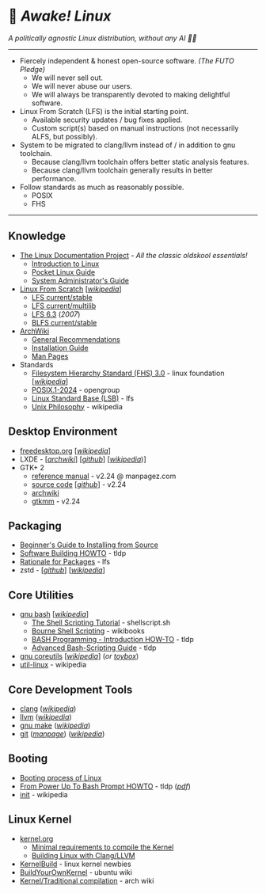 # 🐧 _Awake! Linux_
_A politically agnostic Linux distribution, without any AI 🐄💩_

---

* Fiercely independent & honest open-source software. _(The FUTO Pledge)_
  - We will never sell out.
  - We will never abuse our users.
  - We will always be transparently devoted to making delightful software.
* Linux From Scratch (LFS) is the initial starting point.
  - Available security updates / bug fixes applied.
  - Custom script(s) based on manual instructions (not necessarily ALFS, but possibly).
* System to be migrated to clang/llvm instead of / in addition to gnu toolchain.
  - Because clang/llvm toolchain offers better static analysis features.
  - Because clang/llvm toolchain generally results in better performance.
* Follow standards as much as reasonably possible.
  - POSIX
  - FHS

---

## Knowledge
* [The Linux Documentation Project](https://tldp.org/) - _All the classic oldskool essentials!_
  - [Introduction to Linux](https://tldp.org/LDP/intro-linux/html/index.html)
  - [Pocket Linux Guide](https://tldp.org/LDP/Pocket-Linux-Guide/html/index.html)
  - [System Administrator's Guide](https://tldp.org/LDP/sag/html/index.html)
* [Linux From Scratch](https://www.linuxfromscratch.org/) [[_wikipedia_](https://en.wikipedia.org/wiki/Linux_From_Scratch)]
  - [LFS current/stable](https://linuxfromscratch.org/lfs/view/stable/)
  - [LFS current/multilib](https://www.linuxfromscratch.org/~thomas/multilib/index.html)
  - [LFS 6.3](https://linuxfromscratch.org/museum/lfs-museum/6.3/LFS-BOOK-6.3-HTML/) (_2007_)
  - [BLFS current/stable](https://linuxfromscratch.org/blfs/view/stable/)
* [ArchWiki](https://wiki.archlinux.org/title/Main_page)
  - [General Recommendations](https://wiki.archlinux.org/title/General_recommendations)
  - [Installation Guide](https://wiki.archlinux.org/title/Installation_guide)
  - [Man Pages](https://man.archlinux.org/)
* Standards
  - [Filesystem Hierarchy Standard (FHS) 3.0](https://refspecs.linuxfoundation.org/FHS_3.0/fhs/index.html) - linux foundation [[_wikipedia_](https://en.wikipedia.org/wiki/Filesystem_Hierarchy_Standard)]
  - [POSIX.1-2024](https://pubs.opengroup.org/onlinepubs/9799919799/) - opengroup
  - [Linux Standard Base (LSB)](https://linuxfromscratch.org/lfs/view/stable/prologue/standards.html) - lfs
  - [Unix Philosophy](https://en.wikipedia.org/wiki/Unix_philosophy) - wikipedia

## Desktop Environment
* [freedesktop.org](https://www.freedesktop.org/wiki/) [[_wikipedia_](https://en.wikipedia.org/wiki/Freedesktop.org)]
* LXDE - [[_archwiki_](https://wiki.archlinux.org/title/LXDE)] [[_github_](https://github.com/lxde)] [[_wikipedia_](https://en.wikipedia.org/wiki/LXDE))]
* GTK+ 2
  - [reference manual](https://www.manpagez.com/html/gtk2/gtk2-2.24.29/) - v2.24 @ manpagez.com
  - [source code](https://download.gnome.org/sources/gtk%2B/2.24/) [[_github_](https://github.com/GNOME/gtk/tree/2.24.33)] - v2.24
  - [archwiki](https://wiki.archlinux.org/title/GTK)
  - [gtkmm](https://download.gnome.org/sources/gtkmm/2.24/) - v2.24

## Packaging
* [Beginner's Guide to Installing from Source](https://moi.vonos.net/linux/beginners-installing-from-source/)
* [Software Building HOWTO](https://tldp.org/HOWTO/Software-Building-HOWTO.html) - tldp
* [Rationale for Packages](https://linuxfromscratch.org/lfs/view/stable/prologue/package-choices.html) - lfs
* zstd - [[_github_](https://github.com/facebook/zstd)] [[_wikipedia_](https://en.wikipedia.org/wiki/Zstd)]

## Core Utilities
* [gnu bash](https://www.gnu.org/software/bash/) [[_wikipedia_](https://en.wikipedia.org/wiki/Bash_(Unix_shell))]
  - [The Shell Scripting Tutorial](https://www.shellscript.sh/) - shellscript.sh
  - [Bourne Shell Scripting](https://en.wikibooks.org/wiki/Bourne_Shell_Scripting) - wikibooks
  - [BASH Programming - Introduction HOW-TO](https://tldp.org/HOWTO/Bash-Prog-Intro-HOWTO.html) - tldp
  - [Advanced Bash-Scripting Guide](https://tldp.org/LDP/abs/html/index.html) - tldp
* [gnu coreutils](https://www.gnu.org/software/coreutils/coreutils.html) [[_wikipedia_](https://en.wikipedia.org/wiki/List_of_GNU_Core_Utilities_commands)] (_or [toybox](http://www.landley.net/toybox/)_)
* [util-linux](https://en.wikipedia.org/wiki/Util-linux) - wikipedia

## Core Development Tools
* [clang](https://clang.llvm.org/) ([_wikipedia_](https://en.wikipedia.org/wiki/Clang))
* [llvm](https://llvm.org/) ([_wikipedia_](https://en.wikipedia.org/wiki/LLVM))
* [gnu make](https://www.gnu.org/software/make/) ([_wikipedia_](https://en.wikipedia.org/wiki/Make_(software)))
* [git](https://git-scm.com/doc) ([_manpage_](https://www.kernel.org/pub/software/scm/git/docs/)) ([_wikipedia_](https://en.wikipedia.org/wiki/Git))

## Booting
* [Booting process of Linux](https://en.wikipedia.org/wiki/Booting_process_of_Linux)
* [From Power Up To Bash Prompt HOWTO](https://tldp.org/HOWTO/From-PowerUp-To-Bash-Prompt-HOWTO.html) - tldp ([_pdf_](https://tldp.org/HOWTO/pdf/From-PowerUp-To-Bash-Prompt-HOWTO.pdf))
* [init](https://en.wikipedia.org/wiki/Init) - wikipedia

## Linux Kernel
* [kernel.org](https://kernel.org/)
  - [Minimal requirements to compile the Kernel](https://www.kernel.org/doc/html/latest/process/changes.html)
  - [Building Linux with Clang/LLVM](https://www.kernel.org/doc/html/latest/kbuild/llvm.html)
* [KernelBuild](https://kernelnewbies.org/KernelBuild) - linux kernel newbies
* [BuildYourOwnKernel](https://wiki.ubuntu.com/Kernel/BuildYourOwnKernel) - ubuntu wiki
* [Kernel/Traditional compilation](https://wiki.archlinux.org/title/Kernel/Traditional_compilation) - arch wiki
